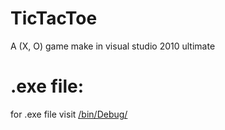 # TicTacToe
A (X, O) game make in visual studio 2010 ultimate

# .exe file:
for .exe file visit [/bin/Debug/](https://github.com/namx05/TicTacToe/tree/main/bin/Debug)
